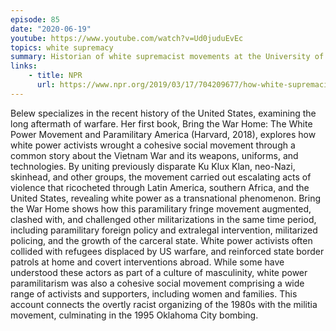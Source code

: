 ```yaml
---
episode: 85
date: "2020-06-19"
youtube: https://www.youtube.com/watch?v=Ud0juduEvEc
topics: white supremacy
summary: Historian of white supremacist movements at the University of Chicago
links:
    - title: NPR
      url: https://www.npr.org/2019/03/17/704209677/how-white-supremacist-ideology-spreads
---
```

Belew specializes in the recent history of the United States, examining the long aftermath of warfare. Her first book, Bring the War Home: The White Power Movement and Paramilitary America (Harvard, 2018), explores how white power activists wrought a cohesive social movement through a common story about the Vietnam War and its weapons, uniforms, and technologies. By uniting previously disparate Ku Klux Klan, neo-Nazi, skinhead, and other groups, the movement carried out escalating acts of violence that ricocheted through Latin America, southern Africa, and the United States, revealing white power as a transnational phenomenon. Bring the War Home shows how this paramilitary fringe movement augmented, clashed with, and challenged other militarizations in the same time period, including paramilitary foreign policy and extralegal intervention, militarized policing, and the growth of the carceral state. White power activists often collided with refugees displaced by US warfare, and reinforced state border patrols at home and covert interventions abroad. While some have understood these actors as part of a culture of masculinity, white power paramilitarism was also a cohesive social movement comprising a wide range of activists and supporters, including women and families. This account connects the overtly racist organizing of the 1980s with the militia movement, culminating in the 1995 Oklahoma City bombing.
